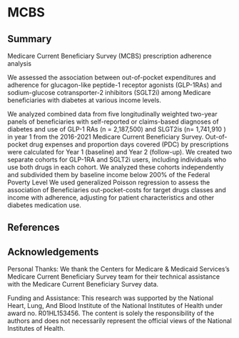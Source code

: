 # MCBS
## Summary
Medicare Current Beneficiary Survey (MCBS) prescription adherence analysis

We assessed the association between out-of-pocket expenditures and adherence for glucagon-like peptide-1 receptor agonists (GLP-1RAs) and sodium-glucose cotransporter-2 inhibitors (SGLT2i) among Medicare beneficiaries with diabetes at various income levels. 

 We analyzed combined data from five longitudinally weighted two-year panels of beneficiaries with self-reported or claims-based diagnoses of diabetes and use of GLP-1 RAs (n = 2,187,500) and SLGT2is (n= 1,741,910 ) in year 1 from the 2016-2021 Medicare Current Beneficiary Survey. Out-of-pocket drug expenses and proportion days covered (PDC) by prescriptions were calculated for Year 1 (baseline) and Year 2 (follow-up). We created two separate cohorts for GLP-1RA and SGLT2i users, including individuals who use both drugs in each cohort. We analyzed these cohorts independently and subdivided them by baseline income below 200% of the Federal Poverty Level  We used generalized Poisson regression to assess the association of Beneficiaries out-pocket-costs for target drugs classes and income with adherence, adjusting for patient characteristics and other diabetes medication use. 

## References

## Acknowledgements
Personal Thanks: 
We thank the Centers for Medicare & Medicaid Services’s Medicare Current Beneficiary Survey team for their technical assistance with the Medicare Current Beneficiary Survey data. 

Funding and Assistance: 
This research was supported by the National Heart, Lung, And Blood Institute of the National Institutes of Health under award no. R01HL153456. The content is solely the responsibility of the authors and does not necessarily represent the official views of the National Institutes of Health. 
